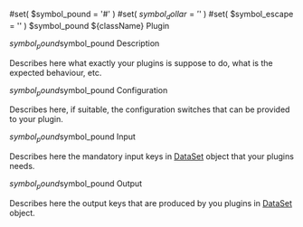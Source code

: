 #set( $symbol_pound = '#' )
#set( $symbol_dollar = '$' )
#set( $symbol_escape = '\' )
$symbol_pound ${className} Plugin

$symbol_pound$symbol_pound Description

Describes here what exactly your plugins is suppose to do, what is the expected behaviour, etc.

$symbol_pound$symbol_pound Configuration

Describes here, if suitable, the configuration switches that can be provided to your plugin.

$symbol_pound$symbol_pound Input

Describes here the mandatory input keys in
[DataSet](https://github.com/freenowtech/sauron/blob/main/core/src/main/java/com/freenow/sauron/model/DataSet.java)
object that your plugins needs.

$symbol_pound$symbol_pound Output

Describes here the output keys that are produced by you plugins in
[DataSet](https://github.com/freenowtech/sauron/blob/main/core/src/main/java/com/freenow/sauron/model/DataSet.java)
object.